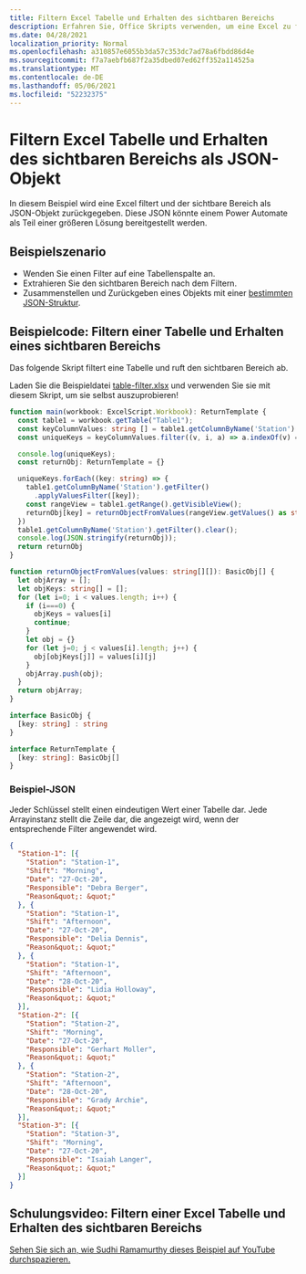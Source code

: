 ```yaml
---
title: Filtern Excel Tabelle und Erhalten des sichtbaren Bereichs
description: Erfahren Sie, Office Skripts verwenden, um eine Excel zu filtern und den sichtbaren Bereich als Array von Objekten zu erhalten.
ms.date: 04/28/2021
localization_priority: Normal
ms.openlocfilehash: a310857e6055b3da57c353dc7ad78a6fbdd86d4e
ms.sourcegitcommit: f7a7aebfb687f2a35dbed07ed62ff352a114525a
ms.translationtype: MT
ms.contentlocale: de-DE
ms.lasthandoff: 05/06/2021
ms.locfileid: "52232375"
---
```

# <a name="filter-excel-table-and-get-visible-range-as-a-json-object"></a>Filtern Excel Tabelle und Erhalten des sichtbaren Bereichs als JSON-Objekt

In diesem Beispiel wird eine Excel filtert und der sichtbare Bereich als JSON-Objekt zurückgegeben. Diese JSON könnte einem Power Automate als Teil einer größeren Lösung bereitgestellt werden.

## <a name="example-scenario"></a>Beispielszenario

* Wenden Sie einen Filter auf eine Tabellenspalte an.
* Extrahieren Sie den sichtbaren Bereich nach dem Filtern.
* Zusammenstellen und Zurückgeben eines Objekts mit einer [bestimmten JSON-Struktur](#sample-json).

## <a name="sample-code-filter-a-table-and-get-visible-range"></a>Beispielcode: Filtern einer Tabelle und Erhalten eines sichtbaren Bereichs

Das folgende Skript filtert eine Tabelle und ruft den sichtbaren Bereich ab.

Laden Sie die Beispieldatei <a href="table-filter.xlsx">table-filter.xlsx</a> und verwenden Sie sie mit diesem Skript, um sie selbst auszuprobieren!

```TypeScript
function main(workbook: ExcelScript.Workbook): ReturnTemplate {
  const table1 = workbook.getTable("Table1");
  const keyColumnValues: string [] = table1.getColumnByName('Station').getRangeBetweenHeaderAndTotal().getValues().map(v => v[0] as string);
  const uniqueKeys = keyColumnValues.filter((v, i, a) => a.indexOf(v) === i);

  console.log(uniqueKeys);
  const returnObj: ReturnTemplate = {}

  uniqueKeys.forEach((key: string) => {
    table1.getColumnByName('Station').getFilter()
      .applyValuesFilter([key]);
    const rangeView = table1.getRange().getVisibleView();
    returnObj[key] = returnObjectFromValues(rangeView.getValues() as string[][]);
  })
  table1.getColumnByName('Station').getFilter().clear();
  console.log(JSON.stringify(returnObj));
  return returnObj
}

function returnObjectFromValues(values: string[][]): BasicObj[] {
  let objArray = [];
  let objKeys: string[] = [];
  for (let i=0; i < values.length; i++) {
    if (i===0) {
      objKeys = values[i]
      continue;
    }
    let obj = {}
    for (let j=0; j < values[i].length; j++) {
      obj[objKeys[j]] = values[i][j]
    }
    objArray.push(obj);
  }
  return objArray;
}

interface BasicObj {
  [key: string] : string
}

interface ReturnTemplate {
  [key: string]: BasicObj[]
}
```

### <a name="sample-json"></a>Beispiel-JSON

Jeder Schlüssel stellt einen eindeutigen Wert einer Tabelle dar. Jede Arrayinstanz stellt die Zeile dar, die angezeigt wird, wenn der entsprechende Filter angewendet wird.

```json
{
  "Station-1": [{
    "Station": "Station-1",
    "Shift": "Morning",
    "Date": "27-Oct-20",
    "Responsible": "Debra Berger",
    "Reason&quot;: &quot;"
  }, {
    "Station": "Station-1",
    "Shift": "Afternoon",
    "Date": "27-Oct-20",
    "Responsible": "Delia Dennis",
    "Reason&quot;: &quot;"
  }, {
    "Station": "Station-1",
    "Shift": "Afternoon",
    "Date": "28-Oct-20",
    "Responsible": "Lidia Holloway",
    "Reason&quot;: &quot;"
  }],
  "Station-2": [{
    "Station": "Station-2",
    "Shift": "Morning",
    "Date": "27-Oct-20",
    "Responsible": "Gerhart Moller",
    "Reason&quot;: &quot;"
  }, {
    "Station": "Station-2",
    "Shift": "Afternoon",
    "Date": "28-Oct-20",
    "Responsible": "Grady Archie",
    "Reason&quot;: &quot;"
  }],
  "Station-3": [{
    "Station": "Station-3",
    "Shift": "Morning",
    "Date": "27-Oct-20",
    "Responsible": "Isaiah Langer",
    "Reason&quot;: &quot;"
  }]
}
```

## <a name="training-video-filter-an-excel-table-and-get-the-visible-range"></a>Schulungsvideo: Filtern einer Excel Tabelle und Erhalten des sichtbaren Bereichs

[Sehen Sie sich an, wie Sudhi Ramamurthy dieses Beispiel auf YouTube durchspazieren.](https://youtu.be/Mv7BrvPq84A)
